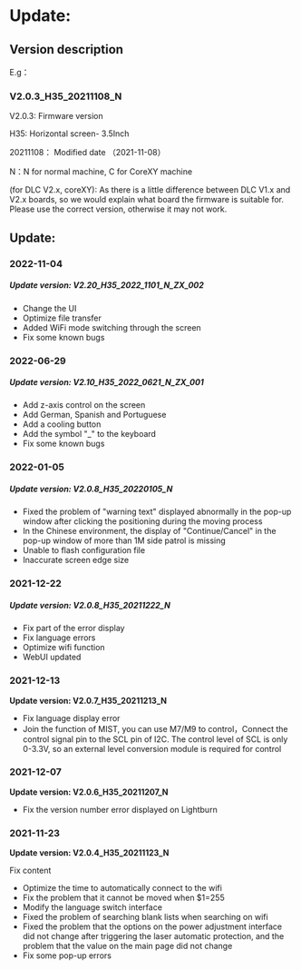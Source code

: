 # Update:
## Version description

E.g：

### V2.0.3_H35_20211108_N

V2.0.3: Firmware version

H35: Horizontal screen- 3.5Inch

20211108： Modified date （2021-11-08）

N：N for normal machine, C for CoreXY machine

(for DLC V2.x, coreXY): As there is a little difference between DLC V1.x and V2.x boards, so we would explain what board the firmware is suitable for. Please use the correct version, otherwise it may not work.



## Update:


### 2022-11-04

##### Update version: V2.20_H35_2022_1101_N_ZX_002

- Change the UI
- Optimize file transfer
- Added WiFi mode switching through the screen
- Fix some known bugs



### 2022-06-29

##### Update version: V2.10_H35_2022_0621_N_ZX_001

- Add z-axis control on the screen
- Add German, Spanish and Portuguese
- Add a cooling button
- Add the symbol "_" to the keyboard
- Fix some known bugs


### 2022-01-05

##### Update version: V2.0.8_H35_20220105_N

- Fixed the problem of "warning text" displayed abnormally in the pop-up window after clicking the positioning during the moving process
- In the Chinese environment, the display of "Continue/Cancel" in the pop-up window of more than 1M side patrol is missing
- Unable to flash configuration file
- Inaccurate screen edge size



### 2021-12-22

##### Update version: V2.0.8_H35_20211222_N

- Fix part of the error display
- Fix language errors
- Optimize wifi function
- WebUI updated

### 2021-12-13

**Update version: V2.0.7_H35_20211213_N**

- Fix language display error
- Join the function of MIST, you can use M7/M9 to control，Connect the control signal pin to the SCL pin of I2C. The control level of SCL is only 0-3.3V, so an external level conversion module is required for control

### 2021-12-07

**Update version: V2.0.6_H35_20211207_N**

- Fix the version number error displayed on Lightburn

### 2021-11-23

**Update version: V2.0.4_H35_20211123_N**

Fix content

- Optimize the time to automatically connect to the wifi  
- Fix the problem that it cannot be moved when $1=255  
- Modify the language switch interface  
- Fixed the problem of searching blank lists when searching on wifi  
- Fixed the problem that the options on the power adjustment interface did not change after triggering the laser automatic protection, and the problem that the value on the main page did not change  
- Fix some pop-up errors
